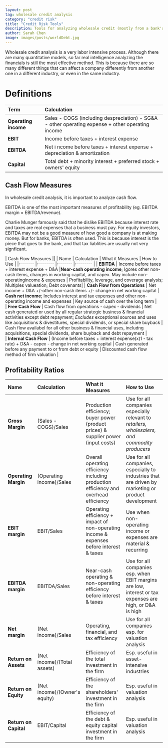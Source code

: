 ```yaml
---
layout: post
tag: wholesale credit analysis
category: "credit risk"
title: "Credit Risk Tools"
description: Tools for analyzing wholesale credit (mostly from a bank's perspective)
author: Sarah Chen
image: images/posts/worldDebt.jpg
---
```


Wholesale credit analysis is a very labor intensive process.  Although there are many quantitative models, so far real intelligence analyzing the financials is still the most effective method.  This is because there are so many different things that can affect a company differently from another one in a different industry, or even in the same industry. 

# Definitions

|  Term   | Calculation  |
|:------- |:-------- |
|**Operating income** | Sales - COGS (including despreciation) - SG&A - other operating expense + other operating income|
|**EBIT** | Income before taxes + interest expense|
|**EBITDA** | Net i ncome before taxes + interest expense + depreciation & amortization|
|**Capital** | Total debt + minority interest + preferred stock + owners' equity|



## Cash Flow Measures ##
In wholesale credit analysis, it is important to analyze cash flow.  

EBITDA is one of the most important measures of profitability (eg. EBITDA margin = EBITDA/revenue). 

Charlie Munger famously said that he dislike EBITDA because interest rate and taxes are real expenses that a business must pay.  For equity investors, EBITDA may not be a good measure of how good a company is at making money.   But for banks, EBITDA is often used.  This is because interest is the piece that goes to the bank, and that tax liablities are usually not very signficant. 

| Cash Flow Measures                     ||
|  Name   | Calculation  | What it Measures  | How to Use   |
|:------- |:-------- |:------- |:-------- |
| **EBITDA**   | Income before taxes + interest expense + D&A |**Near-cash operating income**; Igores other non-cash items, changes in working capital, and capex. May include non-operatingincome & expenses    | Profitability, leverage, and coverage analysis; Multiples valueation; Debt covenants|
| **Cash Flow from Operations**    | Net income + D&A +/-other non-cash items +/- change in net working capital    | **Cash net income**; Includes interest and tax expenses and other non-operating income and expenses    | Key source of cash over the long term   |  
| **Free Cash Flow**    | Cash flow from operations - capex - dividends    | Net cash generated or used by all regular strategic business & financial activities except debt repayment; *Excludes* exceptional sources and uses like acquisitions & divestitures, special dividends, or special share buyback     | Cash flow availabel for all other business & financial uses, includng acquisitions, special dividends, share buyback and debt repayment   |  
| **Internal Cash Flow**    | (Income before taxes + interest expense)x(1 - tax rate) + D&A - capex - change in net working capital    | Cash generated before any payment to or from debt or equity     | Discounted cash flow method of firm valuation   |  

## Profitability Ratios ##

|  Name   | Calculation  | What it Measures  | How to Use   |
|:------- |:-------- |:------- |:-------- |
| **Gross Margin**   | (Sales - COGS)/Sales |Production efficiency; buyer power (product prices) & supplier power (input costs)  | Use for all companies especially relevant to *retailers, wholesalers, and commodity producers*|
| **Operating Margin**    | (Operating income)/Sales   | Overall operating efficiency including production efficiency and overhead efficiency   | Use for all companies,  especially to industries that are driven by marketing or product development   |  
| **EBIT margin**    | EBIT/Sales   | Operating efficiency + impact of non-operating income & expenses before interest & taxes   | Use when non-operating income or expenses are material & recurring   |  
| **EBITDA margin**    | EBITDA/Sales   | Near-cash operating & non-operating efficiency before interest & taxes   | Use for all companies esp. when EBIT margins are low, interest or tax expenses are high, or D&A is high |  
| **Net margin**    | (Net income)/Sales   | Operating, financial, and tax efficiency | Use for all companies esp. for valuation analysis |  
| **Return on Assets**    | (Net income)/(Total assets)   | Efficiency of the total investment in the firm | Esp. useful in asset-intensive industries |  
| **Return on Equity**    | (Net income)/(Owner's equity)   | Efficiency of the shareholders' investment in the firm | Esp. useful in valuation analysis |  
| **Return on Capital**    | EBIT/Capital   | Efficiency of the debt & equity capital investment in the firm | Esp. useful in valuation analysis |  